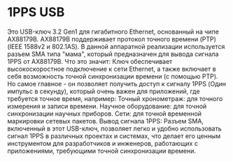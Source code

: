 # 1PPS USB
Это USB-ключ 3.2 Gen1 для гигабитного Ethernet, основанный на чипе AX88179B.
AX88179B поддерживает протокол точного времени (PTP) (IEEE 1588v2 и 802.1AS).
В данной аппаратной реализации используется разъем SMA типа "мама", который предназначен для вывода сигнала 1PPS от AX88179B.
Что это значит:
Ключ обеспечивает высокоскоростное подключение к сети Ethernet, а также включает в себя возможность точной синхронизации времени (с помощью PTP). Но самое главное - он позволяет получить доступ к сигналу 1PPS (Один импульс в секунду), который очень важен для приложений, где требуется точное время, например:
Точный хронометраж: для точного измерения и записи времени.
Научное оборудование: для точной синхронизации научных приборов.
Сети: для точной временной маркировки сетевых пакетов.
Вывод сигнала 1PPS:
Разъем SMA, включенный в этот USB-ключ, позволяет легко и удобно использовать сигнал 1PPS в различных проектах и системах, что делает его ценным инструментом для разработчиков и инженеров, работающих с приложениями, требующими точной синхронизации времени.